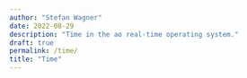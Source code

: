 ```yaml
---
author: "Stefan Wagner"
date: 2022-08-29
description: "Time in the ao real-time operating system."
draft: true
permalink: /time/
title: "Time"
---
```

